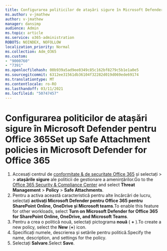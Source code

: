 ```yaml
---
title: Configurarea politicilor de atașări sigure în Microsoft Defender pentru Office 365
ms.author: v-jmathew
author: v-jmathew
manager: dansimp
audience: Admin
ms.topic: article
ms.service: o365-administration
ROBOTS: NOINDEX, NOFOLLOW
localization_priority: Normal
ms.collection: Adm_O365
ms.custom:
- "9000760"
- "7391"
ms.openlocfilehash: 00b939a5ad9ee0349c85c162bf8279c5b1e1a0e5
ms.sourcegitcommit: 6312ee31561db36104f32282d019d069ede69174
ms.translationtype: MT
ms.contentlocale: ro-RO
ms.lasthandoff: 03/11/2021
ms.locfileid: "50747457"
---
```

# <a name="set-up-safe-attachment-policies-in-microsoft-defender-for-office-365"></a><span data-ttu-id="acf10-102">Configurarea politicilor de atașări sigure în Microsoft Defender pentru Office 365</span><span class="sxs-lookup"><span data-stu-id="acf10-102">Set up Safe Attachment policies in Microsoft Defender for Office 365</span></span>

1. <span data-ttu-id="acf10-103">Accesați centrul de [conformitate & de securitate Office 365](https://go.microsoft.com/fwlink/p/?linkid=2077143) și selectați   >    >  **atașările sigure** ale politicii de gestionare a amenințărilor.</span><span class="sxs-lookup"><span data-stu-id="acf10-103">Go to the [Office 365 Security & Compliance Center](https://go.microsoft.com/fwlink/p/?linkid=2077143) and select **Threat Management** > **Policy** > **Safe Attachments**.</span></span>
2. <span data-ttu-id="acf10-104">Pentru a activa această caracteristică pentru alte încărcări de lucru, selectați **activați Microsoft Defender pentru Office 365 pentru SharePoint Online, OneDrive și Microsoft teams**.</span><span class="sxs-lookup"><span data-stu-id="acf10-104">To enable this feature for other workloads, select **Turn on Microsoft Defender for Office 365 for SharePoint Online, OneDrive, and Microsoft Teams**.</span></span>
3. <span data-ttu-id="acf10-105">Pentru a crea o politică nouă, selectați pictograma **nouă** ( **+** ).</span><span class="sxs-lookup"><span data-stu-id="acf10-105">To create a new policy, select the **New** (**+**) icon.</span></span>
4. <span data-ttu-id="acf10-106">Specificați numele, descrierea și setările pentru politică.</span><span class="sxs-lookup"><span data-stu-id="acf10-106">Specify the name, description, and settings for the policy.</span></span>
5. <span data-ttu-id="acf10-107">Selectați **Salvare**.</span><span class="sxs-lookup"><span data-stu-id="acf10-107">Select **Save**.</span></span>
